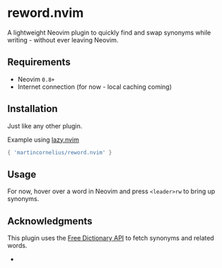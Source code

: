 # reword.nvim
A lightweight Neovim plugin to quickly find and swap synonyms while writing - without ever leaving Neovim.

## Requirements
- Neovim `0.8+`
- Internet connection (for now - local caching coming)

## Installation
Just like any other plugin. 

Example using [lazy.nvim](https://github.com/folke/lazy.nvim)
```lua
{ 'martincornelius/reword.nvim' }
```

## Usage
For now, hover over a word in Neovim and press `<leader>rw` to bring up synonyms.


## Acknowledgments
This plugin uses the [Free Dictionary API](https://dictionaryapi.dev/) to fetch synonyms and related words.

- 

